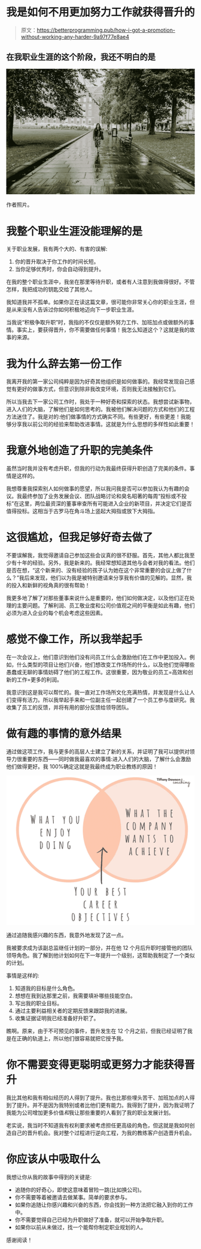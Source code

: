 # 我是如何不用更加努力工作就获得晋升的

> 原文：<https://betterprogramming.pub/how-i-got-a-promotion-without-working-any-harder-9a97f77e8ae4>

## 在我职业生涯的这个阶段，我还不明白的是

![](img/0178ae65d590102b6c86c19a2eca3f56.png)

作者照片。

# 我整个职业生涯没能理解的是

关于职业发展，我有两个大的、有害的误解:

1.  你的晋升取决于你工作的时间长短。
2.  当你足够优秀时，你会自动得到提升。

在我的整个职业生涯中，我坐在那里等待升职，或者有人注意到我做得很好。不管怎样，我把成功的钥匙交给了其他人。

我知道我并不孤单。如果你正在读这篇文章，很可能你非常关心你的职业生涯，但是从来没有人告诉过你如何积极地迈向下一步职业生涯。

当我说“积极争取升职”时，我指的不仅仅是额外努力工作、加班加点或做额外的事情。事实上，要获得晋升，你不需要做任何事情！我怎么知道这个？这就是我的故事的来源。

# 我为什么辞去第一份工作

我离开我的第一家公司纯粹是因为好奇其他组织是如何做事的。我经常发现自己感觉有更好的做事方式，但意识到除非我改变环境，否则我无法接触到它们。

所以当我去下一家公司工作时，我处于一种好奇和探索的状态。我想尝试新事物，进入人们的大脑，了解他们是如何思考的。我被他们解决问题的方式和他们的工程方法迷住了。我是对的:他们做事情的方式确实不同。有些更好，有些更差！我能够分享我以前公司的经验来帮助改进事情。这就是为什么思想的多样性如此重要！

# 我意外地创造了升职的完美条件

虽然当时我并没有考虑升职，但我的行动为我最终获得升职创造了完美的条件。事情是这样的。

我想尊重我探索别人如何做事的愿望，所以我问我是否可以参加我认为有趣的会议。我最终参加了业务发展会议、团队战略讨论和臭名昭著的每周“投标或不投标”在这里，两位最资深的董事审查所有可能进入企业的新项目，并决定它们是否值得投标。这相当于古罗马在角斗场上竖起大拇指或放下大拇指。

# 这很尴尬，但我足够好奇去做了

不要误解我，我觉得邀请自己参加这些会议真的很不舒服。首先，其他人都比我至少有十年的经验。另外，我是新来的。我经常想知道其他与会者对我的看法。他们是否在想，“这个新来的、没有经验的孩子认为她在这个非常重要的会议上做了什么？”我后来发现，他们以为我是被特别邀请来分享我有价值的见解的。显然，我的投入和新鲜的视角真的很有帮助！

我更多地了解了对那些董事来说什么是重要的，他们如何做决定，以及他们正在处理的主要问题。了解利润、员工敬业度和公司价值观之间的平衡是如此有趣，他们必须为进入企业的每个机会考虑这些因素。

# 感觉不像工作，所以我举起手

在一次会议上，他们意识到他们没有问员工什么会激励他们在工作中更加投入。例如，什么类型的项目让他们兴奋，他们想改变工作场所的什么，以及他们觉得哪些愚蠢或无聊的事情妨碍了他们的工程工作。这很重要，因为敬业的员工=高效和创新的工作=更多的利润。

我意识到这是我可以帮忙的。我一直对工作场所文化充满热情，并发现是什么让人们变得有活力。所以我举起手来和一位副主任一起创建了一个员工参与度研究。我收集了员工的反馈，并将有用的部分反馈给领导团队。

# 做有趣的事情的意外结果

通过做这项工作，我与更多的高层人士建立了新的关系，并证明了我可以提供对领导力很重要的东西——同时做我最喜欢的事情:进入人们的大脑，了解什么会激励他们做得更好。我 100%确定这就是我最终成为职业教练的原因！

![](img/476ad0bac711ea8479329715ee27c6ef.png)

通过追随我感兴趣的东西，我意外地发现了这一点。

我被要求成为该副总监继任计划的一部分，并在他 12 个月后升职时接管他的团队领导角色。我了解到他计划如何在下一年提升一个级别，这帮助我制定了一个类似的计划。

事情是这样的:

1.  知道我的目标是什么角色。
2.  想想在我到达那里之前，我需要填补哪些技能空白。
3.  写出我的职业目标。
4.  通过主要利益相关者的定期反馈来跟踪我的进展。
5.  收集证据证明我已经准备好升职了。

瞧啊。原来，由于不可预见的事件，晋升发生在 12 个月之前，但我已经证明了我是在正确的轨道上，所以他们很容易就把它授予我。

# 你不需要变得更聪明或更努力才能获得晋升

我比其他和我有相似经历的人得到了提升。我也比那些埋头苦干、加班加点的人得到了提升。并不是因为我特别或者比他们更有能力。我得到了提升，因为我证明了我能为公司增加更多价值*和*我让那些重要的人看到了我的职业发展计划。

老实说，我当时不知道我有权利要求被考虑担任更高级的角色，但这就是我如何创造自己的晋升机会。我对整个过程进行逆向工程，为我的教练客户创造晋升机会。

# 你应该从中吸取什么

我想让你从我的故事中得到的关键是:

*   追随你的好奇心，即使这意味着冒险一跳(比如换公司)。
*   你不需要等着被邀请去做某事。简单的要求参与。
*   如果你追随让你感兴趣和兴奋的东西，你会找到一种方法把它融入到你的工作中。
*   你不需要觉得自己已经为升职做好了准备，就可以开始争取升职。
*   如果你以前从未做过，找一个能帮你制定职业规划的人。

感谢阅读！